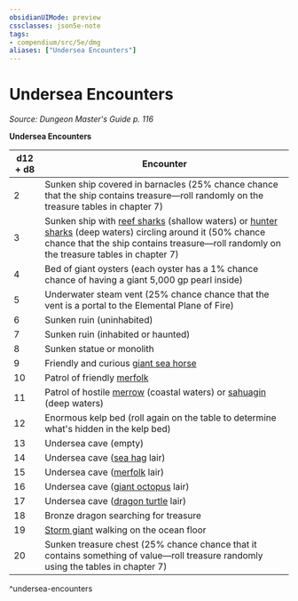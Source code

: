 ```yaml
---
obsidianUIMode: preview
cssclasses: json5e-note
tags:
- compendium/src/5e/dmg
aliases: ["Undersea Encounters"]
---
```

# Undersea Encounters
*Source: Dungeon Master's Guide p. 116* 

**Undersea Encounters**

| d12 + d8 | Encounter |
|----------|-----------|
| 2 | Sunken ship covered in barnacles (25% chance chance that the ship contains treasure—roll randomly on the treasure tables in chapter 7) |
| 3 | Sunken ship with [reef sharks](/2-Mechanics/CLI/bestiary/beast/reef-shark.md) (shallow waters) or [hunter sharks](/2-Mechanics/CLI/bestiary/beast/hunter-shark.md) (deep waters) circling around it (50% chance chance that the ship contains treasure—roll randomly on the treasure tables in chapter 7) |
| 4 | Bed of giant oysters (each oyster has a 1% chance chance of having a giant 5,000 gp pearl inside) |
| 5 | Underwater steam vent (25% chance chance that the vent is a portal to the Elemental Plane of Fire) |
| 6 | Sunken ruin (uninhabited) |
| 7 | Sunken ruin (inhabited or haunted) |
| 8 | Sunken statue or monolith |
| 9 | Friendly and curious [giant sea horse](/2-Mechanics/CLI/bestiary/beast/giant-sea-horse.md) |
| 10 | Patrol of friendly [merfolk](/2-Mechanics/CLI/bestiary/humanoid/merfolk.md) |
| 11 | Patrol of hostile [merrow](/2-Mechanics/CLI/bestiary/monstrosity/merrow.md) (coastal waters) or [sahuagin](/2-Mechanics/CLI/bestiary/humanoid/sahuagin.md) (deep waters) |
| 12 | Enormous kelp bed (roll again on the table to determine what's hidden in the kelp bed) |
| 13 | Undersea cave (empty) |
| 14 | Undersea cave ([sea hag](/2-Mechanics/CLI/bestiary/fey/sea-hag.md) lair) |
| 15 | Undersea cave ([merfolk](/2-Mechanics/CLI/bestiary/humanoid/merfolk.md) lair) |
| 16 | Undersea cave ([giant octopus](/2-Mechanics/CLI/bestiary/beast/giant-octopus.md) lair) |
| 17 | Undersea cave ([dragon turtle](/2-Mechanics/CLI/bestiary/dragon/dragon-turtle.md) lair) |
| 18 | Bronze dragon searching for treasure |
| 19 | [Storm giant](/2-Mechanics/CLI/bestiary/giant/storm-giant.md) walking on the ocean floor |
| 20 | Sunken treasure chest (25% chance chance that it contains something of value—roll treasure randomly using the tables in chapter 7) |
^undersea-encounters
